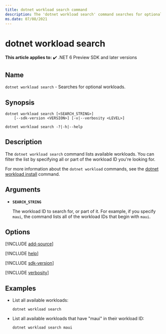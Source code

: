```yaml
---
title: dotnet workload search command
description: The 'dotnet workload search' command searches for optional workloads.
ms.date: 07/08/2021
---
```

# dotnet workload search

**This article applies to:** ✔️ .NET 6 Preview SDK and later versions

## Name

`dotnet workload search` - Searches for optional workloads.

## Synopsis

```dotnetcli
dotnet workload search [<SEARCH_STRING>]
    [--sdk-version <VERSION>] [-v|--verbosity <LEVEL>]

dotnet workload search -?|-h|--help
```

## Description

The `dotnet workload search` command lists available workloads. You can filter the list by specifying all or part of the workload ID you're looking for.

For more information about the `dotnet workload` commands, see the [dotnet workload install](dotnet-workload-install.md#description) command.

## Arguments

- **`SEARCH_STRING`**

  The workload ID to search for, or part of it. For example, if you specify `maui`, the command lists all of the workload IDs that begin with `maui`.

## Options

<!-- markdownlint-disable MD012 -->

[!INCLUDE [add-source](../../../includes/cli-add-source.md)]

[!INCLUDE [help](../../../includes/cli-help.md)]

[!INCLUDE [sdk-version](../../../includes/cli-sdk-version.md)]

[!INCLUDE [verbosity](../../../includes/cli-verbosity-minimal.md)]

## Examples

- List all available workloads:

  ```dotnetcli
  dotnet workload search
  ```

- List all available workloads that have "maui" in their workload ID:

  ```dotnetcli
  dotnet workload search maui
  ```

